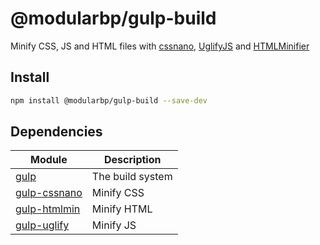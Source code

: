 # @modularbp/gulp-build
Minify CSS, JS and HTML files with [cssnano], [UglifyJS] and [HTMLMinifier]

[cssnano]: https://github.com/cssnano/cssnano
[UglifyJS]: https://github.com/mishoo/UglifyJS2
[HTMLMinifier]: https://github.com/kangax/html-minifier

## Install
```sh
npm install @modularbp/gulp-build --save-dev
```

## Dependencies
| Module | Description |
| ------ | ----------- |
| [gulp] | The build system |
| [gulp-cssnano] | Minify CSS |
| [gulp-htmlmin] | Minify HTML |
| [gulp-uglify] | Minify JS |

[gulp]: https://github.com/gulpjs/gulp
[gulp-cssnano]: https://github.com/ben-eb/gulp-cssnano
[gulp-htmlmin]: https://github.com/jonschlinkert/gulp-htmlmin
[gulp-uglify]: https://github.com/terinjokes/gulp-uglify
